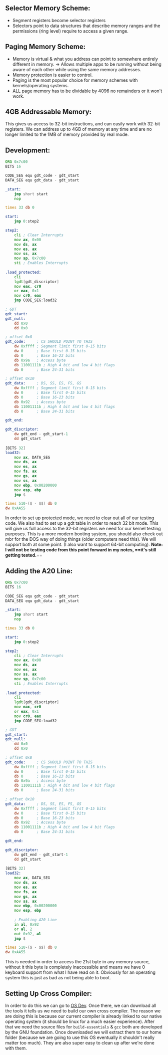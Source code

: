 ## Selector Memory Scheme:
* Segment registers become selector registers
* Selectors point to data structures that describe memory ranges and the permissions (ring level) require to access a given range.
## Paging Memory Scheme:
* Memory is virtual & what you address can point to somewhere entirely different in memory. -> Allows multiple apps to be running without being aware of each other while using the same memory addresses.
* Memory protection is easier to control.
* Paging is the most popular choice for memory schemes with kernels/operating systems.
* ALL page memory has to be dividable by 4096 no remainders or it won't work.
## 4GB Addressable Memory:
This gives us access to 32-bit instructions, and can easily work with 32-bit registers. We can address up to 4GB of memory at any time and are no longer limited to the 1MB of memory provided by real mode.

## Development:
```asm
ORG 0x7c00
BITS 16

CODE_SEG equ gdt_code - gdt_start
DATA_SEG equ gdt_data - gdt_start

_start:
	jmp short start
	nop

times 33 db 0

start:
	jmp 0:step2

step2:
	cli ; Clear Interrupts
	mov ax, 0x00
	mov ds, ax
	mov es, ax
	mov ss, ax
	mov sp, 0x7c00
	sti ; Enables Interrupts
		
.load_protected:
	cli
	lgdt[gdt_discriptor]
	mov eax, cr0
	or eax, 0x1
	mov cr0, eax
	jmp CODE_SEG:load32

; GDT
gdt_start:
gdt_null:
	dd 0x0
	dd 0x0

; offset 0x8
gdt_code:     ; CS SHOULD POINT TO THIS
	dw 0xffff ; Segment limit first 0-15 bits
	dw 0      ; Base first 0-15 bits
	db 0      ; Base 16-23 bits
	db 0x9a   ; Access byte
	db 11001111b ; High 4 bit and low 4 bit flags
	db 0      ; Base 24-31 bits

; offset 0x10
gdt_data:     ; DS, SS, ES, FS, GS
	dw 0xffff ; Segment limit first 0-15 bits
	dw 0      ; Base first 0-15 bits
	db 0      ; Base 16-23 bits
	db 0x92   ; Access byte
	db 11001111b ; High 4 bit and low 4 bit flags
	db 0      ; Base 24-31 bits

gdt_end:

gdt_discriptor:
	dw gdt_end - gdt_start-1
	dd gdt_start
	
[BITS 32]
load32:
	mov ax, DATA_SEG
	mov ds, ax
	mov es, ax
	mov fs, ax
	mov gs, ax
	mov ss, ax
	mov ebp, 0x00200000
	mov esp, ebp
	jmp $

times 510-($ - $$) db 0
dw 0xAA55
```

In order to set up protected mode, we need to clear out all of our testing code. We also had to set up a gdt table in order to reach 32 bit mode. This will give us full access to the 32-bit registers we need for our kernel testing purposes. This is a more modern booting system, you should also check out mbr for the DOS way of doing things (older computers need this). We will support both at some point. (I also want to support 64-bit computing). **Note: I will not be testing code from this point forward in my notes, ==it's still getting tested.**==

## Adding the A20 Line:

```asm
ORG 0x7c00
BITS 16

CODE_SEG equ gdt_code - gdt_start
DATA_SEG equ gdt_data - gdt_start

_start:
	jmp short start
	nop

times 33 db 0

start:
	jmp 0:step2

step2:
	cli ; Clear Interrupts
	mov ax, 0x00
	mov ds, ax
	mov es, ax
	mov ss, ax
	mov sp, 0x7c00
	sti ; Enables Interrupts
		
.load_protected:
	cli
	lgdt[gdt_discriptor]
	mov eax, cr0
	or eax, 0x1
	mov cr0, eax
	jmp CODE_SEG:load32

; GDT
gdt_start:
gdt_null:
	dd 0x0
	dd 0x0

; offset 0x8
gdt_code:     ; CS SHOULD POINT TO THIS
	dw 0xffff ; Segment limit first 0-15 bits
	dw 0      ; Base first 0-15 bits
	db 0      ; Base 16-23 bits
	db 0x9a   ; Access byte
	db 11001111b ; High 4 bit and low 4 bit flags
	db 0      ; Base 24-31 bits

; offset 0x10
gdt_data:     ; DS, SS, ES, FS, GS
	dw 0xffff ; Segment limit first 0-15 bits
	dw 0      ; Base first 0-15 bits
	db 0      ; Base 16-23 bits
	db 0x92   ; Access byte
	db 11001111b ; High 4 bit and low 4 bit flags
	db 0      ; Base 24-31 bits

gdt_end:

gdt_discriptor:
	dw gdt_end - gdt_start-1
	dd gdt_start
	
[BITS 32]
load32:
	mov ax, DATA_SEG
	mov ds, ax
	mov es, ax
	mov fs, ax
	mov gs, ax
	mov ss, ax
	mov ebp, 0x00200000
	mov esp, ebp
	
	; Enabling A20 Line
	in al, 0x92
	or al, 2
	out 0x92, al
	jmp $

times 510-($ - $$) db 0
dw 0xAA55
```
This is needed in order to access the 21st byte in any memory source, without it this byte is completely inaccessible and means we have 0 keyboard support from what I have read on it. Obviously for an operating system this is just as bad as not being able to boot.

## Setting Up Cross Compiler:
In order to do this we can go to [OS Dev](https://wiki.osdev.org/GCC_Cross-Compiler). Once there, we can download all the tools it tells us we need to build our own cross compiler. The reason we are doing this is because our current compiler is already linked to our native operating system (it should be linux for a much easier experience). After that we need the source files for `build-essentials` & `gcc` both are developed by the GNU foundation. Once downloaded we will extract them to our home folder (because we are going to use this OS eventually it shouldn't really matter too much). They are also super easy to clean up after we're done with them. 